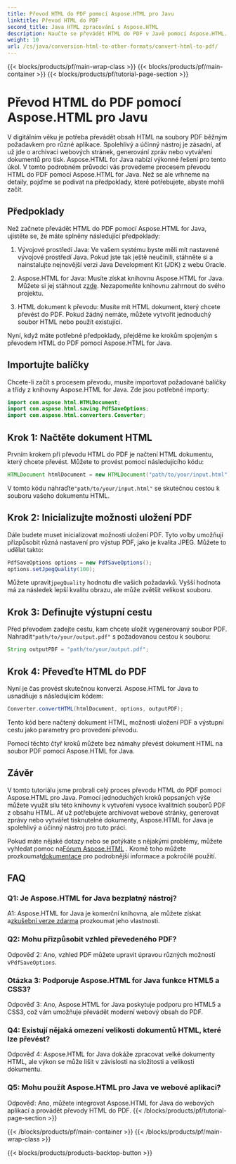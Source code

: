 ```yaml
---
title: Převod HTML do PDF pomocí Aspose.HTML pro Javu
linktitle: Převod HTML do PDF
second_title: Java HTML zpracování s Aspose.HTML
description: Naučte se převádět HTML do PDF v Javě pomocí Aspose.HTML. Vytvářejte bez námahy vysoce kvalitní soubory PDF z obsahu HTML.
weight: 10
url: /cs/java/conversion-html-to-other-formats/convert-html-to-pdf/
---
```


{{< blocks/products/pf/main-wrap-class >}}
{{< blocks/products/pf/main-container >}}
{{< blocks/products/pf/tutorial-page-section >}}

# Převod HTML do PDF pomocí Aspose.HTML pro Javu

V digitálním věku je potřeba převádět obsah HTML na soubory PDF běžným požadavkem pro různé aplikace. Spolehlivý a účinný nástroj je zásadní, ať už jde o archivaci webových stránek, generování zpráv nebo vytváření dokumentů pro tisk. Aspose.HTML for Java nabízí výkonné řešení pro tento úkol. V tomto podrobném průvodci vás provedeme procesem převodu HTML do PDF pomocí Aspose.HTML for Java. Než se ale vrhneme na detaily, pojďme se podívat na předpoklady, které potřebujete, abyste mohli začít.

## Předpoklady

Než začnete převádět HTML do PDF pomocí Aspose.HTML for Java, ujistěte se, že máte splněny následující předpoklady:

1. Vývojové prostředí Java: Ve vašem systému byste měli mít nastavené vývojové prostředí Java. Pokud jste tak ještě neučinili, stáhněte si a nainstalujte nejnovější verzi Java Development Kit (JDK) z webu Oracle.

2.  Aspose.HTML for Java: Musíte získat knihovnu Aspose.HTML for Java. Můžete si jej stáhnout z[zde](https://releases.aspose.com/html/java/). Nezapomeňte knihovnu zahrnout do svého projektu.

3. HTML dokument k převodu: Musíte mít HTML dokument, který chcete převést do PDF. Pokud žádný nemáte, můžete vytvořit jednoduchý soubor HTML nebo použít existující.

Nyní, když máte potřebné předpoklady, přejděme ke krokům spojeným s převodem HTML do PDF pomocí Aspose.HTML for Java.

## Importujte balíčky

Chcete-li začít s procesem převodu, musíte importovat požadované balíčky a třídy z knihovny Aspose.HTML for Java. Zde jsou potřebné importy:

```java
import com.aspose.html.HTMLDocument;
import com.aspose.html.saving.PdfSaveOptions;
import com.aspose.html.converters.Converter;
```

## Krok 1: Načtěte dokument HTML

Prvním krokem při převodu HTML do PDF je načtení HTML dokumentu, který chcete převést. Můžete to provést pomocí následujícího kódu:

```java
HTMLDocument htmlDocument = new HTMLDocument("path/to/your/input.html");
```

 V tomto kódu nahraďte`"path/to/your/input.html"` se skutečnou cestou k souboru vašeho dokumentu HTML.

## Krok 2: Inicializujte možnosti uložení PDF

Dále budete muset inicializovat možnosti uložení PDF. Tyto volby umožňují přizpůsobit různá nastavení pro výstup PDF, jako je kvalita JPEG. Můžete to udělat takto:

```java
PdfSaveOptions options = new PdfSaveOptions();
options.setJpegQuality(100);
```

 Můžete upravit`jpegQuality` hodnotu dle vašich požadavků. Vyšší hodnota má za následek lepší kvalitu obrazu, ale může zvětšit velikost souboru.

## Krok 3: Definujte výstupní cestu

 Před převodem zadejte cestu, kam chcete uložit vygenerovaný soubor PDF. Nahradit`"path/to/your/output.pdf"` s požadovanou cestou k souboru:

```java
String outputPDF = "path/to/your/output.pdf";
```

## Krok 4: Převeďte HTML do PDF

Nyní je čas provést skutečnou konverzi. Aspose.HTML for Java to usnadňuje s následujícím kódem:

```java
Converter.convertHTML(htmlDocument, options, outputPDF);
```

Tento kód bere načtený dokument HTML, možnosti uložení PDF a výstupní cestu jako parametry pro provedení převodu.

Pomocí těchto čtyř kroků můžete bez námahy převést dokument HTML na soubor PDF pomocí Aspose.HTML for Java.

## Závěr

V tomto tutoriálu jsme probrali celý proces převodu HTML do PDF pomocí Aspose.HTML pro Java. Pomocí jednoduchých kroků popsaných výše můžete využít sílu této knihovny k vytvoření vysoce kvalitních souborů PDF z obsahu HTML. Ať už potřebujete archivovat webové stránky, generovat zprávy nebo vytvářet tisknutelné dokumenty, Aspose.HTML for Java je spolehlivý a účinný nástroj pro tuto práci.

 Pokud máte nějaké dotazy nebo se potýkáte s nějakými problémy, můžete vyhledat pomoc na[Fórum Aspose.HTML](https://forum.aspose.com/) . Kromě toho můžete prozkoumat[dokumentace](https://reference.aspose.com/html/java/) pro podrobnější informace a pokročilé použití.

## FAQ

### Q1: Je Aspose.HTML for Java bezplatný nástroj?
   
 A1: Aspose.HTML for Java je komerční knihovna, ale můžete získat a[zkušební verze zdarma](https://releases.aspose.com/) prozkoumat jeho vlastnosti.

### Q2: Mohu přizpůsobit vzhled převedeného PDF?

 Odpověď 2: Ano, vzhled PDF můžete upravit úpravou různých možností v`PdfSaveOptions`.

### Otázka 3: Podporuje Aspose.HTML for Java funkce HTML5 a CSS3?

Odpověď 3: Ano, Aspose.HTML for Java poskytuje podporu pro HTML5 a CSS3, což vám umožňuje převádět moderní webový obsah do PDF.

### Q4: Existují nějaká omezení velikosti dokumentů HTML, které lze převést?

Odpověď 4: Aspose.HTML for Java dokáže zpracovat velké dokumenty HTML, ale výkon se může lišit v závislosti na složitosti a velikosti dokumentu.

### Q5: Mohu použít Aspose.HTML pro Java ve webové aplikaci?

Odpověď: Ano, můžete integrovat Aspose.HTML for Java do webových aplikací a provádět převody HTML do PDF.
{{< /blocks/products/pf/tutorial-page-section >}}

{{< /blocks/products/pf/main-container >}}
{{< /blocks/products/pf/main-wrap-class >}}

{{< blocks/products/products-backtop-button >}}
